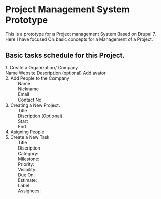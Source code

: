 Project Management System Prototype
===================================

This is a prototype for a Project management System Based on Drupal 7. Here I have focused On basic concepts for a Management of a Project.

Basic tasks schedule for this Project.
--------------------------------------
<dl>

<dt>1. Create a Organization/ Company. </dt>
	Name
Website
Description (optional)
Add avator

<dt>2. Add People to the Company</dt>
	<dd>Name</dd>
	<dd>Nickname</dd>
	<dd>Email </dd>
	<dd>Contact No.</dd>

<dt>3. Creating a New Project.</dt>
	<dd>Title</dd>
	<dd>Discription (Optional)</dd>
	<dd>Start</dd>
	<dd>End </dd>
<dt>4. Asigning People</dt>
<dt>5. Create a New Task</dt>
	<dd>Title</dd>
	<dd>Discription</dd>
	<dd>Category:</dd>
	<dd>Milestone:</dd>
	<dd>Priority:</dd>
	<dd>Visibility:</dd>
	<dd>Due On:</dd>
	<dd>Estimate:</dd>
	<dd>Label:</dd>
	<dd>Assignees:</dd>	

</dl>
